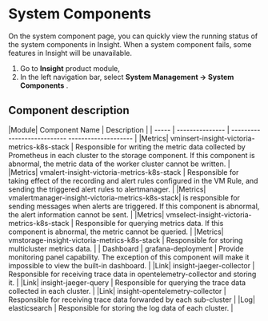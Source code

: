 # System Components

On the system component page, you can quickly view the running status of the system components in Insight. When a system component fails, some features in Insight will be unavailable.

1. Go to __Insight__ product module,
2. In the left navigation bar, select __System Management -> System Components__ .

## Component description

|Module| Component Name | Description |
| ----- | --------------- | --------------------------- -------------------- |
|Metrics| vminsert-insight-victoria-metrics-k8s-stack | Responsible for writing the metric data collected by Prometheus in each cluster to the storage component. If this component is abnormal, the metric data of the worker cluster cannot be written. |
|Metrics| vmalert-insight-victoria-metrics-k8s-stack | Responsible for taking effect of the recording and alert rules configured in the VM Rule, and sending the triggered alert rules to alertmanager. |
|Metrics| vmalertmanager-insight-victoria-metrics-k8s-stack| is responsible for sending messages when alerts are triggered. If this component is abnormal, the alert information cannot be sent. |
|Metrics| vmselect-insight-victoria-metrics-k8s-stack | Responsible for querying metrics data. If this component is abnormal, the metric cannot be queried. |
|Metrics| vmstorage-insight-victoria-metrics-k8s-stack | Responsible for storing multicluster metrics data. |
| Dashboard | grafana-deployment | Provide monitoring panel capability. The exception of this component will make it impossible to view the built-in dashboard. |
|Link| insight-jaeger-collector | Responsible for receiving trace data in opentelemetry-collector and storing it. |
|Link| insight-jaeger-query | Responsible for querying the trace data collected in each cluster. |
|Link| insight-opentelemetry-collector | Responsible for receiving trace data forwarded by each sub-cluster |
|Log| elasticsearch | Responsible for storing the log data of each cluster. |